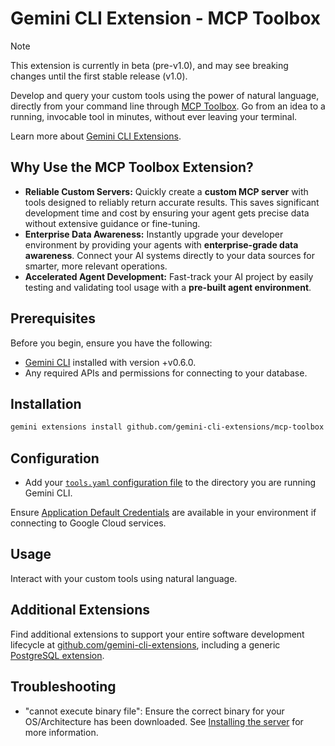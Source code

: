 # Gemini CLI Extension - MCP Toolbox

> [!NOTE]
> This extension is currently in beta (pre-v1.0), and may see breaking changes until the first stable release (v1.0).

Develop and query your custom tools using the power of natural language, directly
from your command line through [MCP
Toolbox](https://github.com/googleapis/genai-toolbox). Go from an idea to a
running, invocable tool in minutes, without ever leaving your terminal.

Learn more about [Gemini CLI Extensions](https://github.com/google-gemini/gemini-cli/blob/main/docs/extension.md).

## Why Use the MCP Toolbox Extension?

* **Reliable Custom Servers:** Quickly create a **custom MCP server** with tools designed to reliably return accurate results. This saves significant development time and cost by ensuring your agent gets precise data without extensive guidance or fine-tuning.
* **Enterprise Data Awareness:** Instantly upgrade your developer environment by providing your agents with **enterprise-grade data awareness**. Connect your AI systems directly to your data sources for smarter, more relevant operations.
* **Accelerated Agent Development:** Fast-track your AI project by easily testing and validating tool usage with a **pre-built agent environment**.

## Prerequisites

Before you begin, ensure you have the following:

*   [Gemini CLI](https://github.com/google-gemini/gemini-cli) installed with version +v0.6.0.
*   Any required APIs and permissions for connecting to your database.

## Installation

```bash
gemini extensions install github.com/gemini-cli-extensions/mcp-toolbox
```

## Configuration

* Add your [`tools.yaml` configuration file](https://googleapis.github.io/genai-toolbox/getting-started/configure/) to the directory you
are running Gemini CLI.

Ensure [Application Default Credentials](https://cloud.google.com/docs/authentication/gcloud) are available in your environment if connecting to Google Cloud services.

## Usage

Interact with your custom tools using natural language.

## Additional Extensions

Find additional extensions to support your entire software development lifecycle at [github.com/gemini-cli-extensions](https://github.com/gemini-cli-extensions), including a generic [PostgreSQL extension](https://github.com/gemini-cli-extensions/postgres).

## Troubleshooting

* "cannot execute binary file": Ensure the correct binary for your OS/Architecture has been downloaded. See [Installing the server](https://googleapis.github.io/genai-toolbox/getting-started/introduction/#installing-the-server) for more information.
